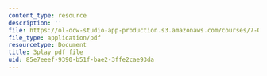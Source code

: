 ```yaml
---
content_type: resource
description: ''
file: https://ol-ocw-studio-app-production.s3.amazonaws.com/courses/7-016-introductory-biology-fall-2018/85e7eeef9390b51fbae23ffe2cae93da_Qfw0C0Ac-Tk.pdf
file_type: application/pdf
resourcetype: Document
title: 3play pdf file
uid: 85e7eeef-9390-b51f-bae2-3ffe2cae93da
---
```

